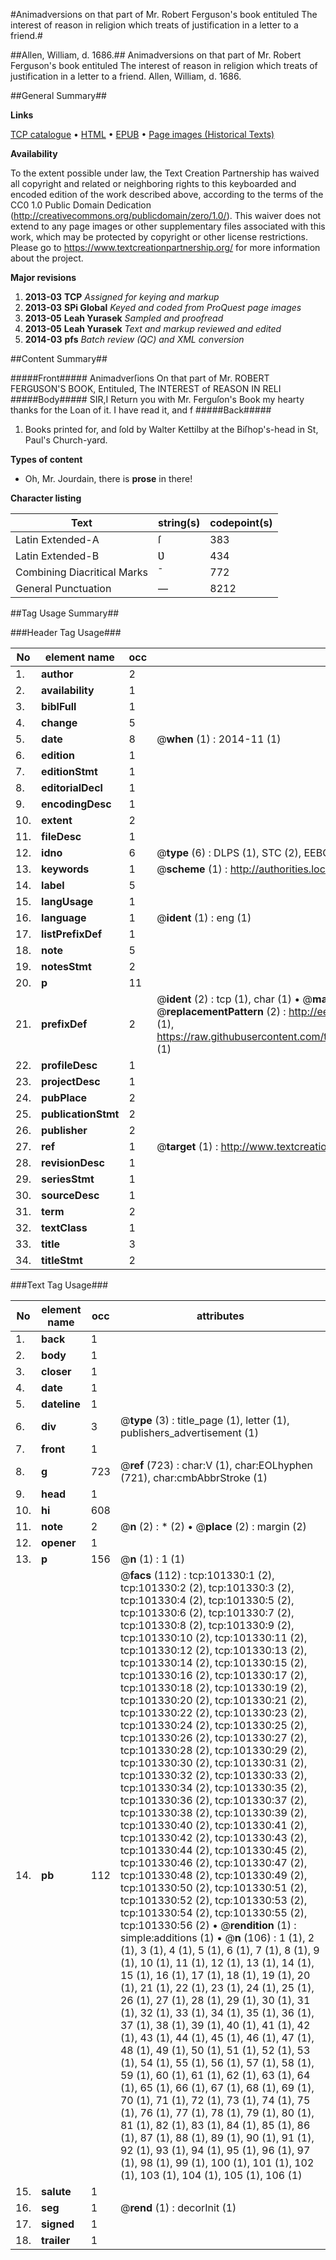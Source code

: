#Animadversions on that part of Mr. Robert Ferguson's book entituled The interest of reason in religion which treats of justification in a letter to a friend.#

##Allen, William, d. 1686.##
Animadversions on that part of Mr. Robert Ferguson's book entituled The interest of reason in religion which treats of justification in a letter to a friend.
Allen, William, d. 1686.

##General Summary##

**Links**

[TCP catalogue](http://www.ota.ox.ac.uk/tcp/)  • 
[HTML](http://tei.it.ox.ac.uk/tcp/Texts-HTML/free/A23/A23656.html)  • 
[EPUB](http://tei.it.ox.ac.uk/tcp/Texts-EPUB/free/A23/A23656.epub) • 
[Page images (Historical Texts)](https://historicaltexts.jisc.ac.uk/eebo-13683601e)

**Availability**

To the extent possible under law, the Text Creation Partnership has waived all copyright and related or neighboring rights to this keyboarded and encoded edition of the work described above, according to the terms of the CC0 1.0 Public Domain Dedication (http://creativecommons.org/publicdomain/zero/1.0/). This waiver does not extend to any page images or other supplementary files associated with this work, which may be protected by copyright or other license restrictions. Please go to https://www.textcreationpartnership.org/ for more information about the project.

**Major revisions**

1. __2013-03__ __TCP__ *Assigned for keying and markup*
1. __2013-03__ __SPi Global__ *Keyed and coded from ProQuest page images*
1. __2013-05__ __Leah Yurasek__ *Sampled and proofread*
1. __2013-05__ __Leah Yurasek__ *Text and markup reviewed and edited*
1. __2014-03__ __pfs__ *Batch review (QC) and XML conversion*

##Content Summary##

#####Front#####
Animadverſions On that part of Mr. ROBERT FERGƲSON'S BOOK, Entituled, The INTEREST of REASON IN RELI
#####Body#####
SIR,I Return you with Mr. Ferguſon's Book my hearty thanks for the Loan of it. I have read it, and f
#####Back#####

1. Books printed for, and ſold by Walter Kettilby at the Biſhop's-head in St, Paul's Church-yard.

**Types of content**

  * Oh, Mr. Jourdain, there is **prose** in there!

**Character listing**


|Text|string(s)|codepoint(s)|
|---|---|---|
|Latin Extended-A|ſ|383|
|Latin Extended-B|Ʋ|434|
|Combining             Diacritical Marks|̄|772|
|General Punctuation|—|8212|

##Tag Usage Summary##

###Header Tag Usage###

|No|element name|occ|attributes|
|---|---|---|---|
|1.|__author__|2||
|2.|__availability__|1||
|3.|__biblFull__|1||
|4.|__change__|5||
|5.|__date__|8| @__when__ (1) : 2014-11 (1)|
|6.|__edition__|1||
|7.|__editionStmt__|1||
|8.|__editorialDecl__|1||
|9.|__encodingDesc__|1||
|10.|__extent__|2||
|11.|__fileDesc__|1||
|12.|__idno__|6| @__type__ (6) : DLPS (1), STC (2), EEBO-CITATION (1), OCLC (1), VID (1)|
|13.|__keywords__|1| @__scheme__ (1) : http://authorities.loc.gov/ (1)|
|14.|__label__|5||
|15.|__langUsage__|1||
|16.|__language__|1| @__ident__ (1) : eng (1)|
|17.|__listPrefixDef__|1||
|18.|__note__|5||
|19.|__notesStmt__|2||
|20.|__p__|11||
|21.|__prefixDef__|2| @__ident__ (2) : tcp (1), char (1)  •  @__matchPattern__ (2) : ([0-9\-]+):([0-9IVX]+) (1), (.+) (1)  •  @__replacementPattern__ (2) : http://eebo.chadwyck.com/downloadtiff?vid=$1&page=$2 (1), https://raw.githubusercontent.com/textcreationpartnership/Texts/master/tcpchars.xml#$1 (1)|
|22.|__profileDesc__|1||
|23.|__projectDesc__|1||
|24.|__pubPlace__|2||
|25.|__publicationStmt__|2||
|26.|__publisher__|2||
|27.|__ref__|1| @__target__ (1) : http://www.textcreationpartnership.org/docs/. (1)|
|28.|__revisionDesc__|1||
|29.|__seriesStmt__|1||
|30.|__sourceDesc__|1||
|31.|__term__|2||
|32.|__textClass__|1||
|33.|__title__|3||
|34.|__titleStmt__|2||


###Text Tag Usage###

|No|element name|occ|attributes|
|---|---|---|---|
|1.|__back__|1||
|2.|__body__|1||
|3.|__closer__|1||
|4.|__date__|1||
|5.|__dateline__|1||
|6.|__div__|3| @__type__ (3) : title_page (1), letter (1), publishers_advertisement (1)|
|7.|__front__|1||
|8.|__g__|723| @__ref__ (723) : char:V (1), char:EOLhyphen (721), char:cmbAbbrStroke (1)|
|9.|__head__|1||
|10.|__hi__|608||
|11.|__note__|2| @__n__ (2) : * (2)  •  @__place__ (2) : margin (2)|
|12.|__opener__|1||
|13.|__p__|156| @__n__ (1) : 1 (1)|
|14.|__pb__|112| @__facs__ (112) : tcp:101330:1 (2), tcp:101330:2 (2), tcp:101330:3 (2), tcp:101330:4 (2), tcp:101330:5 (2), tcp:101330:6 (2), tcp:101330:7 (2), tcp:101330:8 (2), tcp:101330:9 (2), tcp:101330:10 (2), tcp:101330:11 (2), tcp:101330:12 (2), tcp:101330:13 (2), tcp:101330:14 (2), tcp:101330:15 (2), tcp:101330:16 (2), tcp:101330:17 (2), tcp:101330:18 (2), tcp:101330:19 (2), tcp:101330:20 (2), tcp:101330:21 (2), tcp:101330:22 (2), tcp:101330:23 (2), tcp:101330:24 (2), tcp:101330:25 (2), tcp:101330:26 (2), tcp:101330:27 (2), tcp:101330:28 (2), tcp:101330:29 (2), tcp:101330:30 (2), tcp:101330:31 (2), tcp:101330:32 (2), tcp:101330:33 (2), tcp:101330:34 (2), tcp:101330:35 (2), tcp:101330:36 (2), tcp:101330:37 (2), tcp:101330:38 (2), tcp:101330:39 (2), tcp:101330:40 (2), tcp:101330:41 (2), tcp:101330:42 (2), tcp:101330:43 (2), tcp:101330:44 (2), tcp:101330:45 (2), tcp:101330:46 (2), tcp:101330:47 (2), tcp:101330:48 (2), tcp:101330:49 (2), tcp:101330:50 (2), tcp:101330:51 (2), tcp:101330:52 (2), tcp:101330:53 (2), tcp:101330:54 (2), tcp:101330:55 (2), tcp:101330:56 (2)  •  @__rendition__ (1) : simple:additions (1)  •  @__n__ (106) : 1 (1), 2 (1), 3 (1), 4 (1), 5 (1), 6 (1), 7 (1), 8 (1), 9 (1), 10 (1), 11 (1), 12 (1), 13 (1), 14 (1), 15 (1), 16 (1), 17 (1), 18 (1), 19 (1), 20 (1), 21 (1), 22 (1), 23 (1), 24 (1), 25 (1), 26 (1), 27 (1), 28 (1), 29 (1), 30 (1), 31 (1), 32 (1), 33 (1), 34 (1), 35 (1), 36 (1), 37 (1), 38 (1), 39 (1), 40 (1), 41 (1), 42 (1), 43 (1), 44 (1), 45 (1), 46 (1), 47 (1), 48 (1), 49 (1), 50 (1), 51 (1), 52 (1), 53 (1), 54 (1), 55 (1), 56 (1), 57 (1), 58 (1), 59 (1), 60 (1), 61 (1), 62 (1), 63 (1), 64 (1), 65 (1), 66 (1), 67 (1), 68 (1), 69 (1), 70 (1), 71 (1), 72 (1), 73 (1), 74 (1), 75 (1), 76 (1), 77 (1), 78 (1), 79 (1), 80 (1), 81 (1), 82 (1), 83 (1), 84 (1), 85 (1), 86 (1), 87 (1), 88 (1), 89 (1), 90 (1), 91 (1), 92 (1), 93 (1), 94 (1), 95 (1), 96 (1), 97 (1), 98 (1), 99 (1), 100 (1), 101 (1), 102 (1), 103 (1), 104 (1), 105 (1), 106 (1)|
|15.|__salute__|1||
|16.|__seg__|1| @__rend__ (1) : decorInit (1)|
|17.|__signed__|1||
|18.|__trailer__|1||
